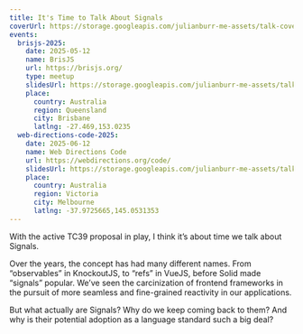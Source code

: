 ```yaml
---
title: It's Time to Talk About Signals
coverUrl: https://storage.googleapis.com/julianburr-me-assets/talk-covers/its-time-to-talk-about-signals.png
events:
  brisjs-2025:
    date: 2025-05-12
    name: BrisJS
    url: https://brisjs.org/
    type: meetup
    slidesUrl: https://storage.googleapis.com/julianburr-me-assets/talk-slides/its-time-to-talk-about-signals--brisjs-2025.pdf
    place:
      country: Australia
      region: Queensland
      city: Brisbane
      latlng: -27.469,153.0235
  web-directions-code-2025:
    date: 2025-06-12
    name: Web Directions Code
    url: https://webdirections.org/code/
    slidesUrl: https://storage.googleapis.com/julianburr-me-assets/talk-slides/its-time-to-talk-about-signals--web-directions-code-2025.pdf
    place:
      country: Australia
      region: Victoria
      city: Melbourne
      latlng: -37.9725665,145.0531353
---
```


With the active TC39 proposal in play, I think it’s about time we talk about Signals.

Over the years, the concept has had many different names. From “observables” in KnockoutJS, to “refs” in VueJS, before Solid made “signals” popular. We’ve seen the carcinization of frontend frameworks in the pursuit of more seamless and fine-grained reactivity in our applications.

But what actually are Signals? Why do we keep coming back to them? And why is their potential adoption as a language standard such a big deal?
